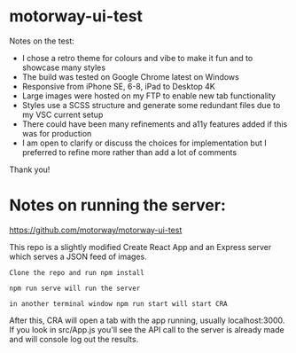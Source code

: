 # motorway-ui-test

Notes on the test:
- I chose a retro theme for colours and vibe to make it fun and to showcase many styles
- The build was tested on Google Chrome latest on Windows
- Responsive from iPhone SE, 6-8, iPad to Desktop 4K
- Large images were hosted on my FTP to enable new tab functionality 
- Styles use a SCSS structure and generate some redundant files due to my VSC current setup
- There could have been many refinements and a11y features added if this was for production
- I am open to clarify or discuss the choices for implementation but I preferred to refine more rather than add a lot of comments 

Thank you! 


# Notes on running the server:

https://github.com/motorway/motorway-ui-test

This repo is a slightly modified Create React App and an Express server which serves a JSON feed of images.

    Clone the repo and run npm install

    npm run serve will run the server

    in another terminal window npm run start will start CRA

After this, CRA will open a tab with the app running, usually localhost:3000. If you look in src/App.js you'll see the API call to the server is already made and will console log out the results.

